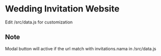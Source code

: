 # Wedding Invitation Website

Edit /src/data.js for customization

## Note

Modal button will active if the url match with invitations.nama in /src/data.js
